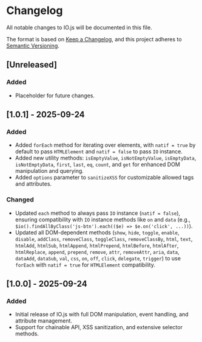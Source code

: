 # Changelog

All notable changes to IO.js will be documented in this file.

The format is based on [Keep a Changelog](https://keepachangelog.com/en/1.0.0/), and this project adheres to [Semantic Versioning](https://semver.org/spec/v2.0.0.html).

## [Unreleased]
### Added
- Placeholder for future changes.

## [1.0.1] - 2025-09-24
### Added
- Added `forEach` method for iterating over elements, with `natif = true` by default to pass `HTMLElement` and `natif = false` to pass `IO` instance.
- Added new utility methods: `isEmptyValue`, `isNotEmptyValue`, `isEmptyData`, `isNotEmptyData`, `first`, `last`, `eq`, `count`, and `get` for enhanced DOM manipulation and querying.
- Added `options` parameter to `sanitizeXSS` for customizable allowed tags and attributes.

### Changed
- Updated `each` method to always pass `IO` instance (`natif = false`), ensuring compatibility with `IO` instance methods like `on` and `data` (e.g., `$io().findAllByClass('js-btn').each(($e) => $e.on('click', ...))`).
- Updated all DOM-dependent methods (`show`, `hide`, `toggle`, `enable`, `disable`, `addClass`, `removeClass`, `toggleClass`, `removeClassBy`, `html`, `text`, `htmlAdd`, `htmlSub`, `htmlAppend`, `htmlPrepend`, `htmlBefore`, `htmlAfter`, `htmlReplace`, `append`, `prepend`, `remove`, `attr`, `removeAttr`, `aria`, `data`, `dataAdd`, `dataSub`, `val`, `css`, `on`, `off`, `click`, `delegate`, `trigger`) to use `forEach` with `natif = true` for `HTMLElement` compatibility.

## [1.0.0] - 2025-09-24
### Added
- Initial release of IO.js with full DOM manipulation, event handling, and attribute management.
- Support for chainable API, XSS sanitization, and extensive selector methods.
